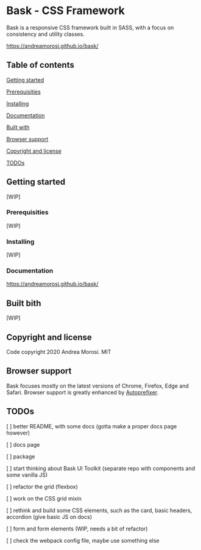 # Bask - CSS Framework

Bask is a responsive CSS framework built in SASS, with a focus on consistency and utility classes.

https://andreamorosi.github.io/bask/


## Table of contents

[Getting started](#getting-started)

[Prerequisities](#prerequisities)

[Installing](#installing)

[Documentation](#documentation)

[Built with](#built-with)

[Browser support](#browser-support)

[Copyright and license](#copyright-and-license)

[TODOs](#todos)


## Getting started

[WIP]


### Prerequisities

[WIP]


### Installing

[WIP]


### Documentation

https://andreamorosi.github.io/bask/


## Built bith

[WIP]


## Copyright and license

Code copyright 2020 Andrea Morosi. MIT


## Browser support

Bask focuses mostly on the latest versions of Chrome, Firefox, Edge and Safari. Browser support is greatly enhanced by [Autoprefixer](#https://github.com/postcss/autoprefixer).


## TODOs

[ ] better README, with some docs (gotta make a proper docs page however)

[ ] docs page

[ ] package

[ ] start thinking about Bask UI Toolkit (separate repo with components and some vanilla JS)

[ ] refactor the grid (flexbox)

[ ] work on the CSS grid mixin

[ ] rethink and build some CSS elements, such as the card, basic headers, accordion (give basic JS on docs)

[ ] form and form elements (WIP, needs a bit of refactor)

[ ] check the webpack config file, maybe use something else